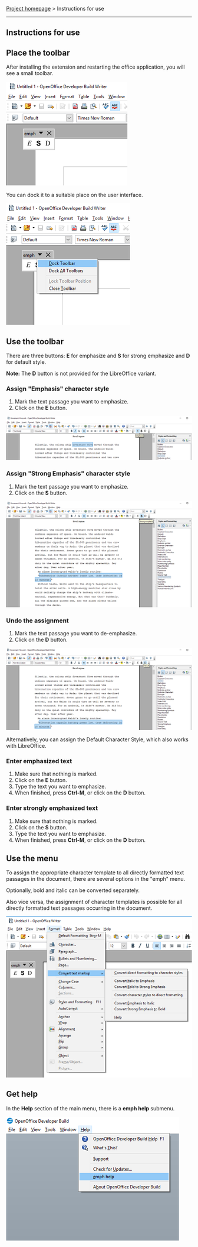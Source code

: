 [Project homepage](https://peter88213.github.io/emph/) > Instructions for use

------------------------------------------------------------------------

## Instructions for use


## Place the toolbar

After installing the extension and restarting the office application, you will see a small toolbar. 

![](Screenshots/Toolbar00-en.png)

You can dock it to a suitable place on the user interface.

![](Screenshots/Toolbar00dock-en.png)

## Use the toolbar

There are three buttons:  __E__  for emphasize and  __S__  for strong emphasize and  __D__  for default style.

**Note:** The **D** button is not provided for the LibreOffice variant.

### Assign "Emphasis" character style

1. Mark the text passage you want to emphasize.
2. Click on the  __E__  button. 

![](Screenshots/Emphasize.png)


### Assign "Strong Emphasis" character style

1. Mark the text passage you want to emphasize.
2. Click on the  __S__  button. 

![](Screenshots/Strong.png)


### Undo the assignment

1. Mark the text passage you want to de-emphasize.
2. Click on the  __D__  button.

![](Screenshots/Default.png)

Alternatively, you can assign the Default Character Style, which also works with LibreOffice.

### Enter emphasized text

1. Make sure that nothing is marked. 
2. Click on the  __E__  button.
3. Type the text you want to emphasize.
4. When finished, press **Ctrl-M**, or click on the  __D__  button.


### Enter strongly emphasized text

1. Make sure that nothing is marked. 
2. Click on the  __S__  button.
3. Type the text you want to emphasize.
4. When finished, press **Ctrl-M**, or click on the  __D__  button.


## Use the menu

To assign the appropriate character template to all directly formatted 
text passages in the document, there are several options in the "emph" menu. 

Optionally, bold and italic can be converted separately. 

Also vice versa, the assignment of character templates is possible for all 
directly formatted text passages occurring in the document.

![](Screenshots/FormatMenu.png)



## Get help

In the  __Help__  section of the main menu, there is a  __emph help__  submenu. 

![](Screenshots/HelpMenu-en.png)



